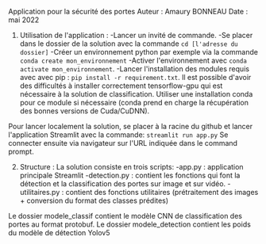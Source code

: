 Application pour la sécurité des portes
Auteur : Amaury BONNEAU
Date : mai 2022

1) Utilisation de l'application :
-Lancer un invité de commande.
-Se placer dans le dossier de la solution avec la commande `cd [l'adresse du dossier]`
-Créer un environnement python par exemple via la commande `conda create mon_environnement`
-Activer l'environnement avec `conda activate mon_environnement`.
-Lancer l'installation des modules requis avec avec pip : `pip install -r requirement.txt`.
Il est possible d'avoir des difficultés à installer correctement tensorflow-gpu qui est nécessaire à la solution de classification.
Utiliser une installation conda pour ce module si nécessaire (conda prend en charge la récupération des bonnes versions de Cuda/CuDNN).

Pour lancer localement la solution, se placer à la racine du github et lancer l'application Streamlit avec la commande:
`streamlit run app.py`
Se connecter ensuite via navigateur sur l'URL indiquée dans le command prompt.

2) Structure :
La solution consiste en trois scripts:
    -app.py : application principale Streamlit
    -detection.py : contient les fonctions qui font la détection et la classification des portes sur image et sur vidéo.
    -utilitaires.py : contient des fonctions utilitaires (prétraitement des images + conversion du format des classes prédites)

Le dossier modele_classif contient le modèle CNN de classification des portes au format protobuf.
Le dossier modele_detection contient les poids du modèle de détection Yolov5